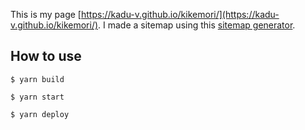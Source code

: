 This is my page [https://kadu-v.github.io/kikemori/](https://kadu-v.github.io/kikemori/).
I made a sitemap using this [sitemap generator](https://www.xml-sitemaps.com/).

## How to use

```
$ yarn build
```

```
$ yarn start
```

```
$ yarn deploy
```

